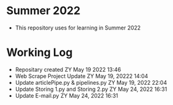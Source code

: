 # Summer 2022

- This repository uses for learning in Summer 2022

# Working Log

- Repositary created ZY May 19 2022 13:46
- Web Scrape Project Update ZY May 19, 20222 14:04
- Update articlePipe.py & pipelines.py ZY May 19, 2022 22:04
- Update Storing 1.py and Storing 2.py ZY May 24, 2022 16:31
- Update E-mail.py ZY May 24, 2022 16:31